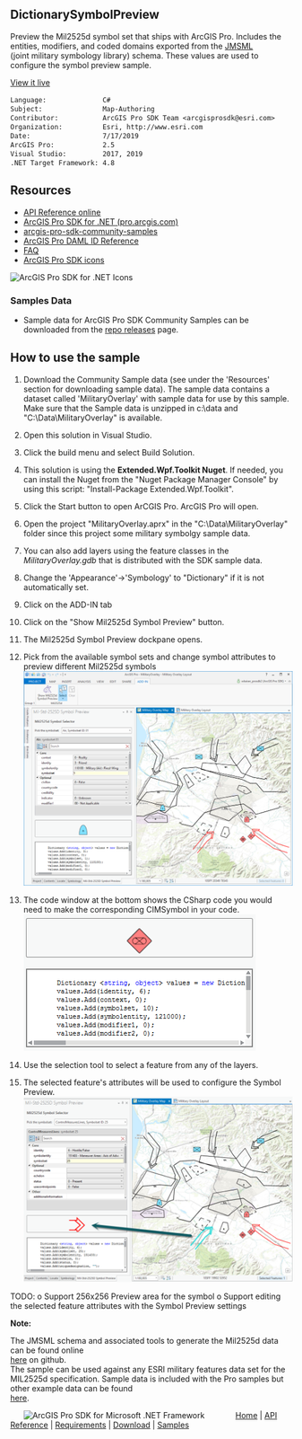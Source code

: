 ## DictionarySymbolPreview

<!-- TODO: Write a brief abstract explaining this sample -->
Preview the Mil2525d symbol set that ships with ArcGIS Pro. Includes the  entities, modifiers, and coded domains exported from the <a href="https://github.com/Esri/joint-military-symbology-xml">JMSML</a>   
(joint military symbology library) schema. These values are used to configure the symbol preview sample.  
  


<a href="http://pro.arcgis.com/en/pro-app/sdk/" target="_blank">View it live</a>

<!-- TODO: Fill this section below with metadata about this sample-->
```
Language:              C#
Subject:               Map-Authoring
Contributor:           ArcGIS Pro SDK Team <arcgisprosdk@esri.com>
Organization:          Esri, http://www.esri.com
Date:                  7/17/2019
ArcGIS Pro:            2.5
Visual Studio:         2017, 2019
.NET Target Framework: 4.8
```

## Resources

* [API Reference online](https://pro.arcgis.com/en/pro-app/sdk/api-reference)
* <a href="https://pro.arcgis.com/en/pro-app/sdk/" target="_blank">ArcGIS Pro SDK for .NET (pro.arcgis.com)</a>
* [arcgis-pro-sdk-community-samples](https://github.com/Esri/arcgis-pro-sdk-community-samples)
* [ArcGIS Pro DAML ID Reference](https://github.com/Esri/arcgis-pro-sdk/wiki/ArcGIS-Pro-DAML-ID-Reference)
* [FAQ](https://github.com/Esri/arcgis-pro-sdk/wiki/FAQ)
* [ArcGIS Pro SDK icons](https://github.com/Esri/arcgis-pro-sdk/releases/tag/2.4.0.19948)

![ArcGIS Pro SDK for .NET Icons](https://Esri.github.io/arcgis-pro-sdk/images/Home/Image-of-icons.png  "ArcGIS Pro SDK Icons")

### Samples Data

* Sample data for ArcGIS Pro SDK Community Samples can be downloaded from the [repo releases](https://github.com/Esri/arcgis-pro-sdk-community-samples/releases) page.  

## How to use the sample
<!-- TODO: Explain how this sample can be used. To use images in this section, create the image file in your sample project's screenshots folder. Use relative url to link to this image using this syntax: ![My sample Image](FacePage/SampleImage.png) -->
1. Download the Community Sample data (see under the 'Resources' section for downloading sample data).  The sample data contains a dataset called 'MilitaryOverlay' with sample data for use by this sample.  Make sure that the Sample data is unzipped in c:\data and "C:\Data\MilitaryOverlay" is available.  
1. Open this solution in Visual Studio.    
1. Click the build menu and select Build Solution.  
1. This solution is using the **Extended.Wpf.Toolkit Nuget**.  If needed, you can install the Nuget from the "Nuget Package Manager Console" by using this script: "Install-Package Extended.Wpf.Toolkit".  
1. Click the Start button to open ArCGIS Pro.  ArcGIS Pro will open.  
1. Open the project "MilitaryOverlay.aprx" in the "C:\Data\MilitaryOverlay" folder since this project some military symbolgy sample data.  
1. You can also add layers using the feature classes in the <i>MilitaryOverlay.gdb</i> that is distributed with the SDK sample data.  
1. Change the 'Appearance'->'Symbology' to "Dictionary" if it is not automatically set.  
1. Click on the ADD-IN tab  
1. Click on the "Show Mil2525d Symbol Preview" button.  
1. The Mil2525d Symbol Preview dockpane opens.  
1. Pick from the available symbol sets and change symbol attributes to preview different Mil2525d symbols  
![UI](Screenshots/Screen1.png)  
  
1. The code window at the bottom shows the CSharp code you would need to make the corresponding CIMSymbol in your code.  
![UI](Screenshots/Screen2.png)  
  
1. Use the selection tool to select a feature from any of the layers.  
1. The selected feature's attributes will be used to configure the Symbol Preview.  
![UI](Screenshots/Screen3.png)   
  
TODO: o Support 256x256 Preview area for the symbol o Support editing the selected feature attributes with the Symbol Preview settings  
  
  
  <b>Note:</b>  

  
The JMSML schema and associated tools to generate the Mil2525d data can be found online  
<a href="https://github.com/Esri/joint-military-symbology-xml">here</a> on github.   
The sample can be used against any ESRI military features data set for the MIL2525d specification. Sample  data is included with the Pro samples but other example data can be found   
<a href="https://github.com/Esri/military-features-data">here</a>.  
  
  


<!-- End -->

&nbsp;&nbsp;&nbsp;&nbsp;&nbsp;&nbsp;<img src="https://esri.github.io/arcgis-pro-sdk/images/ArcGISPro.png"  alt="ArcGIS Pro SDK for Microsoft .NET Framework" height = "20" width = "20" align="top"  >
&nbsp;&nbsp;&nbsp;&nbsp;&nbsp;&nbsp;&nbsp;&nbsp;&nbsp;&nbsp;&nbsp;&nbsp;
[Home](https://github.com/Esri/arcgis-pro-sdk/wiki) | <a href="https://pro.arcgis.com/en/pro-app/sdk/api-reference" target="_blank">API Reference</a> | [Requirements](https://github.com/Esri/arcgis-pro-sdk/wiki#requirements) | [Download](https://github.com/Esri/arcgis-pro-sdk/wiki#installing-arcgis-pro-sdk-for-net) | <a href="https://github.com/esri/arcgis-pro-sdk-community-samples" target="_blank">Samples</a>
